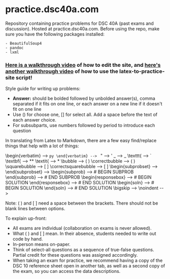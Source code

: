 # practice.dsc40a.com

Repository containing practice problems for DSC 40A (past exams and discussion). Hosted at practice.dsc40a.com. Before using the repo, make sure you have the following packages installed:

```
- BeautifulSoup4
- pandoc
- lxml
```

### [Here is a walkthrough video](https://www.loom.com/share/cdbc8dcc026c43d6ac48cc2df3f57ea8?sid=202e8678-b073-46ff-91d0-afe775bb2541) of how to edit the site, and [here's another walkthrough video](https://www.loom.com/share/4fb2816102034b14b4b0cd6476091ec3?sid=6529b884-e4c0-4460-8baa-1051c55a4a5f) of how to use the latex-to-practice-site script!

Style guide for writing up problems:

- **Answer:** should be bolded followed by unbolded answer(s), comma separated if it fits on one line, or each answer on a new line if it doesn't fit on one line
- Use () for choose one, [] for select all. Add a space before the text of each answer choice.
- For subsubparts, use numbers followed by period to introduce each question

In translating from Latex to Markdown, there are a few easy find/replace things that help with a lot of things:

\begin{verbatim} --> ```py
\end{verbatim} --> ```
" --> '
\_ --> _
\texttt{ --> `
\textbf{ --> **
\textit{ --> *
\bubble --> ( )
\correctbubble --> ( )
\squarebubble --> [ ]
\correctsquarebubble --> [ ]
\begin{subprobset} -->
\end{subprobset} -->
\begin{subprob} --> # BEGIN SUBPROB
\end{subprob} --> # END SUBPROB
\begin{responsebox} --> # BEGIN SOLUTION
\end{responsebox} --> # END SOLUTION
\begin{soln} --> # BEGIN SOLUTION
\end{soln} --> # END SOLUTION
\bigskip -->
\noindent --> 

Note: ( ) and [ ] need a space between the brackets. There should not be blank lines between options.

To explain up-front:
- All exams are individual (collaboration on exams is never allowed).
- What ( ) and [ ] mean. In their absence, students needed to write out code by hand.
- In-person means on-paper.
- Think of select-all questions as a sequence of true-false questions. Partial credit for these questions was assigned accordingly.
- When taking an exam for practice, we recommend having a copy of the DSC 10 reference sheet open in another tab, as well as a second copy of the exam, so you can access the data descriptions.



